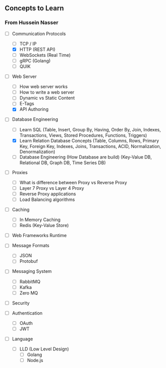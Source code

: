 ## Concepts to Learn

### From Hussein Nasser

- [ ] Communication Protocols
  - [ ] TCP / IP
  - [x] HTTP (REST API)
  - [ ] WebSockets (Real Time) 
  - [ ] gRPC (Golang)
  - [ ] QUIK

- [ ] Web Server
  - [ ] How web server works
  - [ ] How to write a web server
  - [ ] Dynamic vs Static Content
  - [ ] E-Tags
  - [x] API Authoring

- [ ] Database Engineering
  - [ ] Learn SQL (Table, Insert, Group By, Having, Order By, Join, Indexes, Transactions, Views, Stored Procedures, Functions, Triggers)
  - [x] Learn Relation Database Concepts (Table, Columns, Rows, Primary Key, Foreign Key, Indexes, Joins, Transactions, ACID, Normalization, Denormalization)
  - [ ] Database Engineering (How Database are build) (Key-Value DB, Relational DB, Graph DB, Time Series DB)

- [ ] Proxies
  - [ ] What is difference between Proxy vs Reverse Proxy
  - [ ] Layer 7 Proxy vs Layer 4 Proxy 
  - [ ] Reverse Proxy applications
  - [ ] Load Balancing algorithms 

- [ ] Caching
  - [ ] In Memory Caching
  - [ ] Redis (Key-Value Store)

- [ ] Web Frameworks Runtime

- [ ] Message Formats
  - [ ] JSON
  - [ ] Protobuf

- [ ] Messaging System
  - [ ] RabbitMQ
  - [ ] Kafka
  - [ ] Zero MQ 

- [ ] Security

- [ ] Authentication
  - [ ] OAuth
  - [ ] JWT

- [ ] Language 
  - [ ] LLD (Low Level Design)
    - [ ] Golang
    - [ ] Node.js